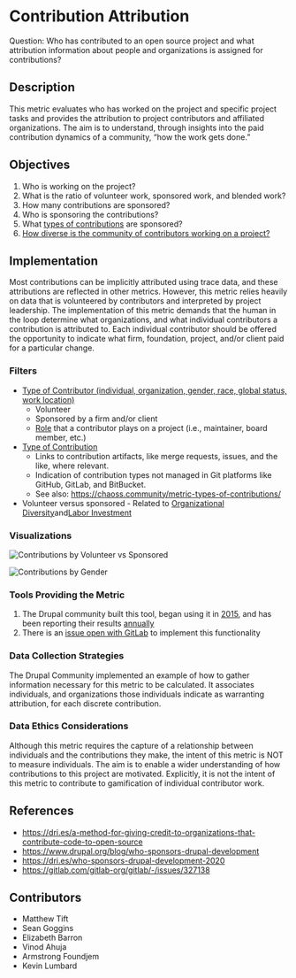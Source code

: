 # Contribution Attribution

Question: Who has contributed to an open source project and what attribution information about people and organizations is assigned for contributions?

## Description
This metric evaluates who has worked on the project and specific project tasks and provides the attribution to  project contributors and affiliated organizations.  The aim is to understand, through insights into the paid contribution dynamics of a community, “how the work gets done.”

## Objectives
1. Who is working on the project?
2. What is the ratio of volunteer work, sponsored work, and blended work?
3. How many contributions are sponsored?
4. Who is sponsoring the contributions?
5. What [types of contributions](https://chaoss.community/metric-types-of-contributions/) are sponsored?
6. [How diverse is the community of contributors working on a project?](https://github.com/chaoss/wg-diversity-inclusion/tree/master/demographic-data)

## Implementation

Most contributions can be implicitly attributed using trace data, and these attributions are reflected in other metrics. However, this metric relies heavily on data that is volunteered by contributors and interpreted by project leadership. The implementation of this metric demands that the human in the loop determine what organizations, and what individual contributors a contribution is attributed to. Each individual contributor should be offered the opportunity to indicate what firm, foundation, project, and/or client paid for a particular change.

### Filters

* [Type of Contributor (individual, organization, gender, race, global status, work location)](https://chaoss.community/metric-contributors/)
    * Volunteer
    * Sponsored by a firm and/or client
    * [Role](https://www.drupal.org/project/drupalorg/issues/3214849) that a contributor plays on a project (i.e., maintainer, board member, etc.)
* [Type of Contribution](https://chaoss.community/metric-types-of-contributions/)
    * Links to contribution artifacts, like merge requests, issues, and the like, where relevant.
    * Indication of contribution types not managed in Git platforms like GitHub, GitLab, and BitBucket.
    * See also: https://chaoss.community/metric-types-of-contributions/
* Volunteer versus sponsored - Related to [Organizational Diversity](https://chaoss.community/metric-organizational-diversity/)and[Labor Investment](https://chaoss.community/metric-labor-investment/)

### Visualizations

![Contributions by Volunteer vs Sponsored](https://raw.githubusercontent.com/chaoss/wg-evolution/main/focus-areas/community-growth/images/contributions-by-volunteer-vs-sponsored.png)

![Contributions by Gender](https://raw.githubusercontent.com/chaoss/wg-evolution/main/focus-areas/community-growth/images/contributions-by-gender.png)

### Tools Providing the Metric

1. The Drupal community built this tool, began using it in [2015](https://www.drupal.org/blog/who-sponsors-drupal-development), and has been reporting their results [annually](https://dri.es/who-sponsors-drupal-development-2020)
2. There is an [issue open with GitLab](https://gitlab.com/gitlab-org/gitlab/-/issues/327138) to implement this functionality

### Data Collection Strategies
The Drupal Community implemented an example of how to gather information necessary for this metric to be calculated. It associates individuals, and organizations those individuals indicate as warranting attribution, for each discrete contribution.

### Data Ethics Considerations
Although this metric requires the capture of a relationship between individuals and the contributions they make, the intent of this metric is NOT to measure individuals. The aim is to enable a wider understanding of how contributions to this project are motivated. Explicitly, it is not the intent of this metric to contribute to gamification of individual contributor work.

## References
* https://dri.es/a-method-for-giving-credit-to-organizations-that-contribute-code-to-open-source
* https://www.drupal.org/blog/who-sponsors-drupal-development
* https://dri.es/who-sponsors-drupal-development-2020
* https://gitlab.com/gitlab-org/gitlab/-/issues/327138

## Contributors
* Matthew Tift
* Sean Goggins
* Elizabeth Barron
* Vinod Ahuja
* Armstrong Foundjem
* Kevin Lumbard
